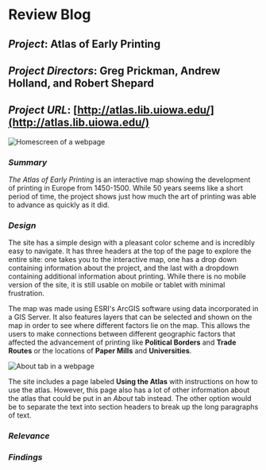# Review Blog

## _Project_: Atlas of Early Printing

## _Project Directors_: Greg Prickman, Andrew Holland, and Robert Shepard

## _Project URL_: [http://atlas.lib.uiowa.edu/](http://atlas.lib.uiowa.edu/)

![Homescreen of a webpage](https://zXtrada.github.io/Zachary-Estrada/images/atlastwo.png)

### _Summary_

_The Atlas of Early Printing_ is an interactive map showing the development of printing in Europe from 1450-1500. While 50 years seems like a short period of time, the project shows just how much the art of printing was able to advance as quickly as it did. 

### _Design_

The site has a simple design with a pleasant color scheme and is incredibly easy to navigate. It has three headers at the top of the page to explore the entire site: one takes you to the interactive map, one has a drop down containing information about the project, and the last with a dropdown containing additional information about printing. While there is no mobile version of the site, it is still usable on mobile or tablet with minimal frustration. 

The map was made using ESRI's ArcGIS software using data incorporated in a GIS Server. It also features layers that can be selected and shown on the map in order to see where different factors lie on the map. This allows the users to make connections between different geographic factors that affected the advancement of printing like **Political Borders** and **Trade Routes** or the locations of **Paper Mills** and **Universities**.  

![About tab in a webpage](https://zXtrada.github.io/Zachary-Estrada/images/atlasone.png)

The site includes a page labeled **Using the Atlas** with instructions on how to use the atlas. However, this page also has a lot of other information about the atlas that could be put in an _About_ tab instead. The other option would be to separate the text into section headers to break up the long paragraphs of text.

### _Relevance_

### _Findings_

